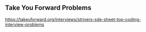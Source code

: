 ## Take You Forward Problems

https://takeuforward.org/interviews/strivers-sde-sheet-top-coding-interview-problems
